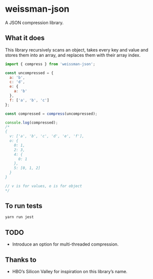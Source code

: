 # weissman-json

A JSON compression library.

## What it does

This library recursively scans an object, takes every key and value and stores them into an array, and replaces them with their array index.

```javascript
import { compress } from 'weissman-json';

const uncompressed = {
  a: 'b',
  c: 'd',
  e: {
    a: 'b'
  },
  f: ['a', 'b', 'c']
};

const compressed = compress(uncompressed);

console.log(compressed);
/*
{
  v: ['a', 'b', 'c', 'd', 'e', 'f'],
  o: {
    0: 1,
    2: 3,
    4: {
      0: 1
    },
    5: [0, 1, 2]
  }
}

// v is for values, o is for object
*/
```

## To run tests

```bash
yarn run jest
```

## TODO

* Introduce an option for multi-threaded compression.

## Thanks to

* HBO’s Silicon Valley for inspiration on this library’s name.
